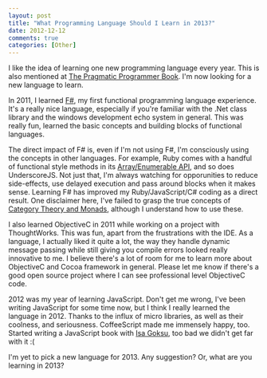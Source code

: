 ```yaml
---
layout: post
title: "What Programming Language Should I Learn in 2013?"
date: 2012-12-12
comments: true
categories: [Other]
---
```


I like the idea of learning one new programming language every year. This is also mentioned at [The Pragmatic Programmer Book](http://pragprog.com/book/tpp/the-pragmatic-programmer). I'm now looking for a new language to learn.

In 2011, I learned [F#](http://research.microsoft.com/en-us/um/cambridge/projects/fsharp/), my first functional programming language experience. It's a really nice language, especially if you're familiar with the .Net class library and the windows development echo system in general. This was really fun, learned the basic concepts and building blocks of functional languages.

The direct impact of F# is, even if I'm not using F#, I'm consciously using the concepts in other languages. For example, Ruby comes with a handful of functional style methods in its [Array/Enumerable API](http://www.ruby-doc.org/core-1.9.3/Array.html), and so does UnderscoreJS. Not just that, I'm always watching for opporunities to reduce side-effects, use delayed execution and pass around blocks when it makes sense. Learning F# has improved my Ruby/JavaScript/C# coding as a direct result. One disclaimer here, I've failed to grasp the true concepts of [Category Theory and Monads]("http://en.wikipedia.org/wiki/Monad_(category_theory)"), although I understand how to use these.

I also learned ObjectiveC in 2011 while working on a project with ThoughtWorks. This was fun, apart from the frustrations with the IDE. As a language, I actually liked it quite a lot, the way they handle dynamic message passing while still giving you compile errors looked really innovative to me. I believe there's a lot of room for me to learn more about ObjectiveC and Cocoa framework in general. Please let me know if there's a good open source project where I can see professional level ObjectiveC code.

2012 was my year of learning JavaScript. Don't get me wrong, I've been writing JavaScript for some time now, but I think I really learned the language in 2012. Thanks to the influx of micro libraries, as well as their coolness, and seriousness. CoffeeScript made me immensely happy, too. Started writing a JavaScript book with [Isa Goksu](http://isagoksu.com/), too bad we didn't get far with it :(

I'm yet to pick a new language for 2013. Any suggestion? Or, what are you learning in 2013?

